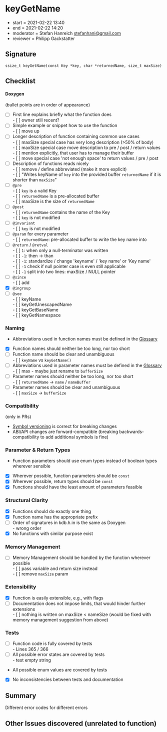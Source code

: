 # keyGetName

- start = 2021-02-22 13:40
- end = 2021-02-22 14:20
- moderator = Stefan Hanreich <stefanhani@gmail.com>
- reviewer = Philipp Gackstatter

## Signature

`ssize_t keyGetName(const Key *key, char *returnedName, size_t maxSize)`

## Checklist

#### Doxygen

(bullet points are in order of appearance)

- [ ] First line explains briefly what the function does  
       - [ ] owner still recent?
- [ ] Simple example or snippet how to use the function  
       - [ ] move up
- [ ] Longer description of function containing common use cases  
       - [ ] maxSize special case has very long description (>50% of body)  
       - [ ] maxSize special case move description to pre / post / return values  
       - [ ] mention explicitly, that user has to manage their buffer  
       - [ ] move special case 'not enough space' to return values / pre / post
- [ ] Description of functions reads nicely  
       - [ ] remove / define abbreviated (make it more explicit)  
       - [ ] "Writes keyName of `key` into the provided buffer `returnedName` if it is shorter than `maxSize`"
- [ ] `@pre`  
       - [ ] `key` is a valid Key  
       - [ ] `returnedName` is a pre-allocated buffer  
       - [ ] maxSize is the size of `returnedName`
- [ ] `@post`  
       - [ ] `returnedName` contains the name of the Key  
       - [ ] `key` is not modified
- [ ] `@invariant`  
       - [ ] `key` is not modified
- [ ] `@param` for every parameter  
       - [ ] `returnedName`: pre-allocated buffer to write the key name into
- [ ] `@return` / `@retval`  
       - [ ] `1`: when only a null-terminator was written  
       - [ ] `-1`: then -> than  
       - [ ] `-1`: standardize / change 'keyname' / 'key name' or 'Key name'  
       - [ ] `-1` check if null pointer case is even still applicable  
       - [ ] `-1` split into two lines: maxSize / NULL pointer
- [ ] `@since`  
       - [ ] add
- [x] `@ingroup`
- [ ] `@see`  
       - [ ] keyName  
       - [ ] keyGetUnescapedName  
       - [ ] keyGetBaseName  
       - [ ] keyGetNamespace

### Naming

- Abbreviations used in function names must be defined in the
  [Glossary](/doc/help/elektra-glossary.md)
- [x] Function names should neither be too long, nor too short
- [ ] Function name should be clear and unambiguous  
       - [ ] `keyName` vs `keyGetName()`
- [ ] Abbreviations used in parameter names must be defined in the
      [Glossary](/doc/help/elektra-glossary.md)  
       - [ ] max - maybe just rename to `bufferSize`
- [ ] Parameter names should neither be too long, nor too short  
       - [ ] `returnedName` -> `name` / `nameBuffer`
- [ ] Parameter names should be clear and unambiguous  
       - [ ] `maxSize` -> `bufferSize`

### Compatibility

(only in PRs)

- [Symbol versioning](/doc/dev/symbol-versioning.md)
  is correct for breaking changes
- ABI/API changes are forward-compatible (breaking backwards-compatibility
  to add additional symbols is fine)

### Parameter & Return Types

- Function parameters should use enum types instead of boolean types
  wherever sensible
- [x] Wherever possible, function parameters should be `const`
- [x] Wherever possible, return types should be `const`
- [x] Functions should have the least amount of parameters feasible

### Structural Clarity

- [x] Functions should do exactly one thing
- [x] Function name has the appropriate prefix
- [ ] Order of signatures in kdb.h.in is the same as Doxygen  
       - wrong order
- [x] No functions with similar purpose exist

### Memory Management

- [ ] Memory Management should be handled by the function wherever possible  
       - [ ] pass variable and return size instead  
       - [ ] remove `maxSize` param

### Extensibility

- [x] Function is easily extensible, e.g., with flags
- [ ] Documentation does not impose limits, that would hinder further extensions  
       - [ ] nothing is written on maxSize < nameSize (would be fixed with
      memory management suggestion from above)

### Tests

- [ ] Function code is fully covered by tests  
       - Lines 365 / 366
- [ ] All possible error states are covered by tests  
       - test empty string
- All possible enum values are covered by tests
- [x] No inconsistencies between tests and documentation

## Summary

Different error codes for different errors

## Other Issues discovered (unrelated to function)
